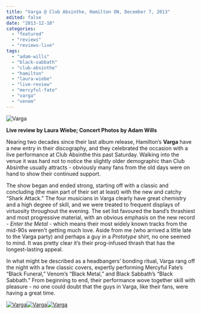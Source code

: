 ```yaml
---
title: "Varga @ Club Absinthe, Hamilton ON, December 7, 2013"
edited: false
date: "2013-12-10"
categories:
  - "featured"
  - "reviews"
  - "reviews-live"
tags:
  - "adam-wills"
  - "black-sabbath"
  - "club-absinthe"
  - "hamilton"
  - "laura-wiebe"
  - "live-review"
  - "mercyful-fate"
  - "varga"
  - "venom"
---
```


![Varga](http://www.hellbound.ca/wp-content/uploads/2013/12/Varga-01-590x393.jpg)

**Live review by Laura Wiebe; Concert Photos by Adam Wills**

Nearing two decades since their last album release, Hamilton’s **Varga** have a new entry in their discography, and they celebrated the occasion with a live performance at Club Absinthe this past Saturday. Walking into the venue it was hard not to notice the slightly older demographic than Club Absinthe usually attracts - obviously many fans from the old days were on hand to show their continued support.

The show began and ended strong, starting off with a classic and concluding (the main part of their set at least) with the new and catchy “Shark Attack.” The four musicians in Varga clearly have great chemistry and a high degree of skill, and we were treated to frequent displays of virtuosity throughout the evening. The set list favoured the band’s thrashiest and most progressive material, with an obvious emphasis on the new record - _Enter the Metal_ - which means their most widely known tracks from the mid-90s weren’t getting much love. Aside from me (who arrived a little late to the Varga party) and perhaps a guy in a _Prototype_ shirt, no one seemed to mind. It was pretty clear it’s their prog-infused thrash that has the longest-lasting appeal.

In what might be described as a headbangers’ bonding ritual, Varga rang off the night with a few classic covers, expertly performing Mercyful Fate’s “Black Funeral,” Venom’s “Black Metal,” and Black Sabbath’s “Black Sabbath.” From beginning to end, their performance wove together skill with pleasure - no one could doubt that the guys in Varga, like their fans, were having a great time.

[![Varga](http://www.hellbound.ca/wp-content/uploads/2013/12/Varga-03-182x182.jpg)](http://www.hellbound.ca/wp-content/uploads/2013/12/Varga-03.jpg)[![Varga](http://www.hellbound.ca/wp-content/uploads/2013/12/Varga-02-182x182.jpg)](http://www.hellbound.ca/wp-content/uploads/2013/12/Varga-02.jpg)[![Varga](http://www.hellbound.ca/wp-content/uploads/2013/12/Varga-04-182x182.jpg)](http://www.hellbound.ca/wp-content/uploads/2013/12/Varga-04.jpg)
